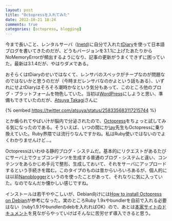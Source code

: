 ```yaml
---
layout: post
title: "Octopressを入れてみた"
date: 2012-10-21 18:24
comments: true
categories: [octopress, blogging]
---
```

今まで長いこと、レンタルサーバ（[Inetd](http://inetd.co.jp/))に自分で入れた[tDiary](http://tdiary.org/)を使って日本語ブログを書いてきたのだが、どうもバージョンを3.1.1に上げたあたりからNoMemoryErrorが頻出するようになり、記事の更新がうまくできずに困っていた。最新は3.1.4だが、やはりダメである。

<!--more-->

おそらくはtDiaryのせいではなくて、レンサバのスペックがチープなのが問題なのではないかと思うのだが（今時まだレンサバなのかよという話もある）、いずれにせよtDiaryはそろそろ潮時かなという気分もあって、このところ他のブログ・プラットフォームを物色していた。当初は[WordPress](http://wordpress.org/)にしようと思い、準備もできていたのだが、[Atsuya Takagi](http://atsuya.github.com/)さんに

{% oembed https://twitter.com/atsuya/status/258335683117215744 %}

とか煽られてやばい汁が脳内で分泌されたので、[Octopress](http://octopress.org)をちょっと試してみる気になったのである。そういえば、いつの間にか[\ay](http://arika.org/)先生もOctopressに乗り換えていた。Ruby界隈では流行りなんですかね。私はRuby使いではないのでよくわかりませんけど…。

Octopressはいわゆる静的ブログ・システムだ。基本的にリクエストがあるたびにサーバ上でウェブコンテンツを生成する普通のブログ・システムと違い、コンテンツをあらかじめ手元で整形、生成しておいて、それをサーバにアップロードするという手続きを踏む。このタイプのものは昔からいろいろあるが、個人的には以前[Nanoblogger](http://nanoblogger.org/)というのを使ったことがあって、それなりに気に入っていた。なのでなんだか懐かしい感じですね。

インストールは若干ややこしいが、Debian向けには[How to install Octopress on Debian](http://jroberthunter.net/blog/2012/05/09/how-to-install-octopress-on-debian/)が参考になった。実のところRuby 1.9xやbundlerを自前で入れる必要はない（ruby1.9.1やbundlerのdebを入れればOK）ので、あとは[本家サイトのドキュメント](http://octopress.org/docs/)を見ながらやっていけばそんなに苦労せず導入できると思う。